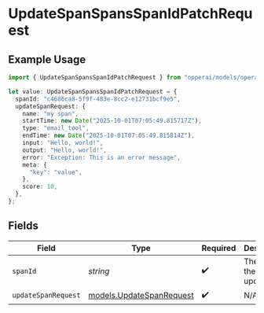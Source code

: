 # UpdateSpanSpansSpanIdPatchRequest

## Example Usage

```typescript
import { UpdateSpanSpansSpanIdPatchRequest } from "opperai/models/operations";

let value: UpdateSpanSpansSpanIdPatchRequest = {
  spanId: "c4686ca8-5f9f-483e-8cc2-e12731bcf9e5",
  updateSpanRequest: {
    name: "my span",
    startTime: new Date("2025-10-01T07:05:49.815717Z"),
    type: "email_tool",
    endTime: new Date("2025-10-01T07:05:49.815814Z"),
    input: "Hello, world!",
    output: "Hello, world!",
    error: "Exception: This is an error message",
    meta: {
      "key": "value",
    },
    score: 10,
  },
};
```

## Fields

| Field                                                         | Type                                                          | Required                                                      | Description                                                   |
| ------------------------------------------------------------- | ------------------------------------------------------------- | ------------------------------------------------------------- | ------------------------------------------------------------- |
| `spanId`                                                      | *string*                                                      | :heavy_check_mark:                                            | The ID of the span to update                                  |
| `updateSpanRequest`                                           | [models.UpdateSpanRequest](../../models/updatespanrequest.md) | :heavy_check_mark:                                            | N/A                                                           |